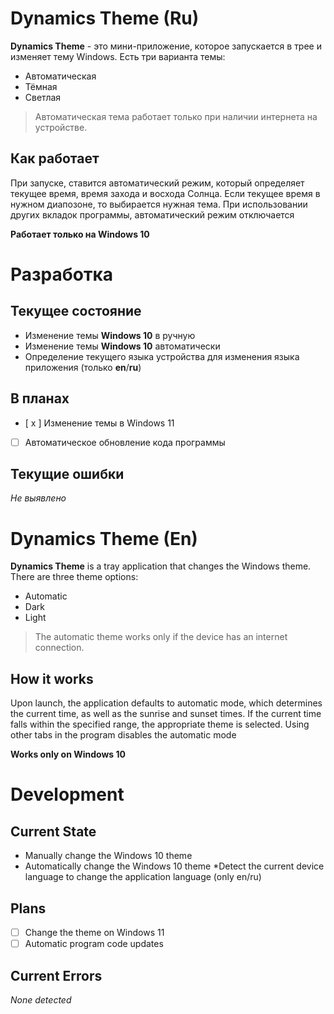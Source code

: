 # Dynamics Theme (Ru)
__Dynamics Theme__ - это мини-приложение, которое запускается в трее и изменяет тему Windows. Есть три варианта темы:

* Автоматическая
* Тёмная
* Светлая
> Автоматическая тема работает только при наличии интернета на устройстве.

## Как работает
При запуске, ставится автоматический режим, который определяет текущее время, время захода и восхода Солнца. Если текущее время в нужном диапозоне, то выбирается нужная тема. При использовании других вкладок программы, автоматический режим отключается

**Работает только на Windows 10**

# Разработка
## Текущее состояние
* Изменение темы **Windows 10** в ручную
* Изменение темы **Windows 10** автоматически
* Определение текущего языка устройства для изменения языка приложения (только **en**/**ru**)

## В планах
- [ x ] Изменение темы в Windows 11
- [ ] Автоматическое обновление кода программы

## Текущие ошибки
_Не выявлено_


# Dynamics Theme (En)
**Dynamics Theme** is a tray application that changes the Windows theme. There are three theme options:

* Automatic
* Dark
* Light
> The automatic theme works only if the device has an internet connection.

## How it works
Upon launch, the application defaults to automatic mode, which determines the current time, as well as the sunrise and sunset times. If the current time falls within the specified range, the appropriate theme is selected. Using other tabs in the program disables the automatic mode

**Works only on Windows 10**

# Development
## Current State
* Manually change the Windows 10 theme
* Automatically change the Windows 10 theme
*Detect the current device language to change the application language (only en/ru)
## Plans
- [ ] Change the theme on Windows 11
- [ ] Automatic program code updates
## Current Errors
_None detected_
